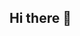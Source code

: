 ## Hi there 👋

<!--<img alt="Static Badge" src="https://img.shields.io/badge/Telegram-blue?style=for-the-badge&logo=telegram&logoColor=white&link=https%3A%2F%2Ft.me%2Fuzi_smuzi">
<img alt="Static Badge" src="https://img.shields.io/badge/vk-%23309fee?style=for-the-badge&logo=vk&logoColor=white&link=https://vk.com/uzi_smuzii">

<img alt="Static Badge" src="https://img.shields.io/badge/python-blue?style=plastic&logo=python&logoColor=white">
<img src="https://github.com/ShlenkinVV/ShlenkinVV/blob/main/14.gif" width=300>-->
<!--
**ShlenkinVV/ShlenkinVV** is a ✨ _special_ ✨ repository because its `README.md` (this file) appears on your GitHub profile.

Here are some ideas to get you started:

- 🔭 I’m currently working on ...
- 🌱 I’m currently learning ...
- 👯 I’m looking to collaborate on ...
- 🤔 I’m looking for help with ...
- 💬 Ask me about ...
- 📫 How to reach me: ...
- 😄 Pronouns: ...
- ⚡ Fun fact: ...
-->
